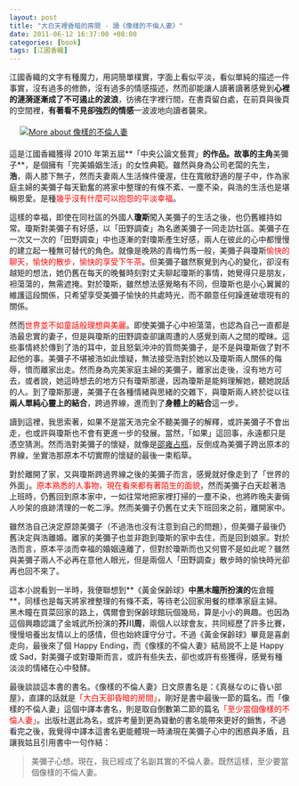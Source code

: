 ```yaml
--- 
layout: post
title: "大白天裡昏暗的房間 - 讀《像樣的不倫人妻》"
date: 2011-06-12 16:37:00 +08:00
categories: [book]
tags: [江國香織]
---
```


江國香織的文字有種魔力，用詞簡單樸實，字面上看似平淡，看似單純的描述一件事實，沒有過多的修飾，沒有過多的情感描述，然而卻能讓人讀著讀著感覺到<b>心裡的漣漪逐漸成了不可遏止的波浪</b>，彷彿在字裡行間，在書頁留白處，在前頁與後頁的空間裡，<b>有著看不見卻強烈的情感</b>一波波地向讀者襲來。

<a href="http://www.anobii.com/books/%E5%83%8F%E6%A8%A3%E7%9A%84%E4%B8%8D%E5%80%AB%E4%BA%BA%E5%A6%BB/9789861752327/013e867d6c1edc8b8a/" style="margin-left: 1em; margin-right: 1em;" title="More about 像樣的不倫人妻"><img alt="More about 像樣的不倫人妻" src="http://image.anobii.com/anobi/image_book.php?type=4&amp;item_id=013e867d6c1edc8b8a&amp;time=1305629318" style="padding-bottom: 5px; padding-left: 5px; padding-right: 5px; padding-top: 5px;" title="More about 像樣的不倫人妻" /></a>

<!-- more -->

這是江國香織獲得 2010 年第五屆**「中央公論文藝賞」**的作品。故事的主角**美彌子**，是個擁有「完美婚姻生活」的女性典範。雖然與身為公司老闆的先生，**浩**，兩人膝下無子，然而夫妻兩人生活條件優渥，住在寬敞舒適的屋子中，作為家庭主婦的美彌子每天勤奮的將家中整理的有條不紊、一塵不染，與浩的生活也是堪稱恩愛。是種<span style="color:red;">幾乎沒有什麼可以抱怨的平淡幸福</span>。

這樣的幸福，即使在同社區的外國人**瓊斯**闖入美彌子的生活之後，也仍舊維持如常。瓊斯對美彌子有好感，以「田野調查」為名邀美彌子一同走訪社區。美彌子在一次又一次的「田野調查」中也逐漸的對瓊斯產生好感，兩人在彼此的心中都慢慢的建立起一種無可替代的角色。就像是晚熟的青梅竹馬一般，美彌子與瓊斯<span style="color:red;">愉快的聊天，愉快的散步，愉快的享受下午茶</span>。但美彌子雖然察覺到內心的變化，卻沒有越矩的想法，她仍舊在每天的晚餐時刻對丈夫聊起瓊斯的事情，她覺得只是朋友，袒蕩蕩的，無需遮掩。對於瓊斯，雖然想法感覺略有不同，但瓊斯也是小心翼翼的維護這段關係，只希望享受美彌子愉快的共處時光，而不願意任何躁進破壞現有的關係。

然而<span style="color:red;">世界並不如童話般理想與美麗</span>。即使美彌子心中袒蕩蕩，也認為自己一直都是浩最忠實的妻子，但是與瓊斯的田野調查卻讓周遭的人感覺到兩人之間的曖昧。這些事情終於傳到了浩的耳中，並且怒氣沖沖的質問美彌子，是不是與瓊斯做了對不起他的事。美彌子不堪被浩如此懷疑，無法接受浩對於她以及瓊斯兩人關係的侮辱，憤而離家出走。然而身為完美家庭主婦的美彌子，離家出走後，沒有地方可去，或者說，她這時想去的地方只有瓊斯那邊，因為瓊斯是能夠理解她，聽她說話的人。到了瓊斯那邊，美彌子在各種情緒與思緒的交雜下，與瓊斯兩人終於從以往**兩人單純心靈上的結合**，跨過界線，進而到了**身體上的結合**這一步。

讀到這裡，我思索著，如果不是當天浩完全不聽美彌子的解釋，或許美彌子不會出走，也或許與瓊斯也不會有更進一步的發展。當然，「如果」這回事，永遠都只是憑空猜測。然而浩對美彌子的懷疑，就像是[邵雍占瓶](/blog/2011/06/10/result-lead-by-prediction/)，反倒成為美彌子跨出原本的界線，坐實浩那原本不切實際的懷疑的最後一束稻草。

對於離開了家，又與瓊斯跨過界線之後的美彌子而言，感覺就好像走到了「世界的外面」。<span  style="color:red;">原本熟悉的人事物，現在看來都有著陌生的面貌</span>，然而美彌子白天趁著浩上班時，仍舊回到原本家中，一如往常地把家裡打掃的一塵不染，也將昨晚夫妻倆人吵架的痕跡清理的一乾二淨。然而美彌子仍舊在丈夫下班回來之前，離開家中。

雖然浩自己決定原諒美彌子（不過浩也沒有注意到自己的問題），但美彌子最後仍舊決定與浩離婚。離家的美彌子也並非跑到瓊斯的家中去住，而是回到娘家。對於浩而言，原本平淡而幸福的婚姻遠離了，但對於瓊斯而也又何嘗不是如此呢？雖然與美彌子兩人不必再在意他人眼光，但是兩個人「田野調查」散步時的愉快時光卻再也回不來了。

這本小說看到一半時，我便聯想到**《黃金保齡球》**中黑木瞳所扮演的**佐倉瞳**，同樣也是每天將家裡整理的有條不紊，等待老公回家用餐的標準家庭主婦。黑木瞳在買菜回家的路上，偶爾會到保齡球館玩個幾局，算是小小的興趣。也因為這個興趣認識了金城武所扮演的**芥川周**，兩個人以球會友，共同經歷了許多比賽，慢慢培養出友情以上的感情，但也始終謹守分寸。不過《黃金保齡球》畢竟是喜劇走向，最後來了個 Happy Ending，而《像樣的不倫人妻》結局說不上是 Happy 或 Sad，對美彌子或對瓊斯而言，或許有些失去，卻也或許有些獲得，感覺有種淡淡的情緒在心中發酵。

最後談談這本書的書名。《像樣的不倫人妻》日文原書名是：《真昼なのに昏い部屋》，直譯的話就是<span style="color:red;">「大白天卻昏暗的房間」</span>，剛好是書中最後一節的篇名。而「像樣的不倫人妻」這個中譯本書名，則是取自倒數第二節的篇名<span style="color:red;">「至少當個像樣的不倫人妻」</span>。出版社選此為名，或許考量到更為聳動的書名能帶來更好的銷售，不過看完之後，我覺得中譯本這書名更能體現一時湧現在美彌子心中的困惑與矛盾，且讓我姑且引用書中一句作結：

> 美彌子心想。現在，我已經成了名副其實的不倫人妻。既然這樣，至少要當個像樣的不倫人妻。
